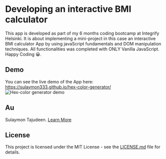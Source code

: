 # Developing an interactive BMI calculator

This app is developed as part of my 6 months coding bootcamp at Integrify Helsinki. It is about implementing a mini-project in this case an interactive BMI calculator App by using javaScript fundamentals and DOM manipulation techniques. All functionalities was completed with ONLY Vanilla JavaScript. Happy Coding 😀.

## Demo

You can see the live demo of the App here: https://sulaymon333.github.io/hex-color-generator/
![Hex-color generator demo](asset/bmi-calculator-app-demo2.gif)

## Au

Sulaymon Tajudeen. [Learn More](https://sulaymontajudeen.com/)

## License

This project is licensed under the MIT License - see the [LICENSE.md](./LICENSE.md) file for details.
